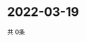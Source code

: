 # 2022-03-19
  共 0条

  <!-- BEGIN -->
  <!-- 最后更新时间Sat Mar 19 2022 08:07:07 GMT+0000 (Coordinated Universal Time) -->
  
  <!-- END -->
  
  